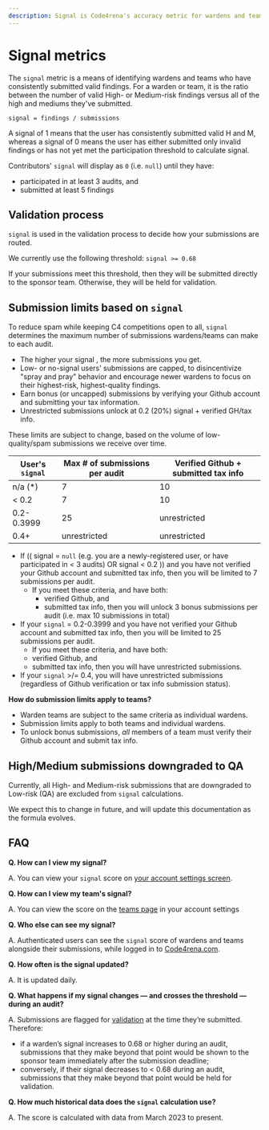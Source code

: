```yaml
---
description: Signal is Code4rena's accuracy metric for wardens and teams.
---
```


# Signal metrics

The `signal` metric is a means of identifying wardens and teams who have consistently submitted valid findings. For a warden or team, it is the ratio between the number of valid High- or Medium-risk findings versus all of the high and mediums they've submitted.

`signal = findings / submissions`

A signal of 1 means that the user has consistently submitted valid H and M, whereas a signal of 0 means the user has either submitted only invalid findings or has not yet met the participation threshold to calculate signal.

Contributors' `signal` will display as `0` (i.e. `null`) until they have:
- participated in at least 3 audits, and
- submitted at least 5 findings

## Validation process

`signal` is used in the validation process to decide how your submissions are routed.

We currently use the following threshold: `signal >= 0.68`

If your submissions meet this threshold, then they will be submitted directly to the sponsor team. Otherwise, they will be held for validation.

## Submission limits based on `signal`

To reduce spam while keeping C4 competitions open to all, `signal` determines the maximum number of submissions wardens/teams can make to each audit.

- The higher your signal , the more submissions you get.
- Low- or no-signal users' submissions are capped, to disincentivize "spray and pray" behavior and encourage newer wardens to focus on their highest-risk, highest-quality findings.
- Earn bonus (or uncapped) submissions by verifying your Github account and submitting your tax information.
- Unrestricted submissions unlock at 0.2 (20%) signal + verified GH/tax info.

These limits are subject to change, based on the volume of low-quality/spam submissions we receive over time.

| User's `signal` | Max # of submissions per audit | Verified Github + submitted tax info | 
| --------------- | ------------------------------ | ------------------------------------ |
| n/a (*)         | 7                              | 10                                   |
| < 0.2           | 7                              | 10                                   |
| 0.2-0.3999      | 25                             | unrestricted                         |
| 0.4+            | unrestricted                   | unrestricted                         |

- If (( signal = `null` (e.g. you are a newly-registered user, or have participated in < 3 audits) OR signal  < 0.2 )) and you have not verified your Github account and submitted tax info, then you will be limited to 7 submissions per audit.
  - If you meet these criteria, and have both:
    - verified Github, and
    - submitted tax info, 
    then you will unlock 3 bonus submissions per audit (i.e. max 10 submissions in total)
- If your `signal` = 0.2-0.3999 and you have not verified your Github account and submitted tax info, then you will be limited to 25 submissions per audit.
    - If you meet these criteria, and have both:
    - verified Github, and
    - submitted tax info, 
    then you will have unrestricted submissions.
- If your `signal`  >/= 0.4, you will have unrestricted submissions (regardless of Github verification or tax info submission status). 

**How do submission limits apply to teams?**
- Warden teams are subject to the same criteria as individual wardens.
- Submission limits apply to both teams and individual wardens.
- To unlock bonus submissions, *all* members of a team must verify their Github account and submit tax info.


## High/Medium submissions downgraded to QA

Currently, all High- and Medium-risk submissions that are downgraded to Low-risk (QA) are excluded from `signal` calculations. 

We expect this to change in future, and will update this documentation as the formula evolves.

## FAQ

**Q. How can I view my signal?** 

A. You can view your `signal` score on [your account settings screen](https://code4rena.com/account).

**Q. How can I view my team's signal?**

A. You can view the score on the [teams page](https://code4rena.com/account/teams) in your account settings

**Q. Who else can see my signal?** 

A. Authenticated users can see the `signal` score of wardens and teams alongside their submissions, while logged in to [Code4rena.com](https://code4rena.com). 

**Q. How often is the signal updated?** 

A. It is updated daily. 

**Q. What happens if my signal changes — and crosses the threshold — during an audit?** 

A. Submissions are flagged for [validation](https://docs.code4rena.com/roles/certified-contributors/validators) at the time they’re submitted. Therefore: 

- if a warden’s signal increases to 0.68 or higher during an audit, submissions that they make beyond that point would be shown to the sponsor team immediately after the submission deadline;
- conversely, if their signal decreases to < 0.68 during an audit, submissions that they make beyond that point would be held for validation.

**Q. How much historical data does the `signal` calculation use?**

A. The score is calculated with data from March 2023 to present.
